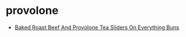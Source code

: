 # provolone

 * [Baked Roast Beef And Provolone Tea Sliders On Everything Buns](index/b/baked-roast-beef-and-provolone-tea-sliders-on-everything-buns.json)
